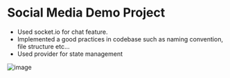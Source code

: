 # Social Media Demo Project
* Used socket.io for chat feature.
* Implemented a good practices in codebase such as naming convention, file structure etc...
* Used provider for state management
  
![image](https://github.com/dequilla3/social_media_demo/assets/67781364/6464d6b7-96a8-4370-9dba-35a2705572ef)

